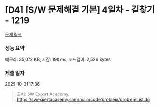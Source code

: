 # [D4] [S/W 문제해결 기본] 4일차 - 길찾기 - 1219 

[문제 링크](https://swexpertacademy.com/main/code/problem/problemDetail.do?contestProbId=AV14geLqABQCFAYD) 

### 성능 요약

메모리: 35,072 KB, 시간: 198 ms, 코드길이: 2,526 Bytes

### 제출 일자

2025-10-31 17:36



> 출처: SW Expert Academy, https://swexpertacademy.com/main/code/problem/problemList.do